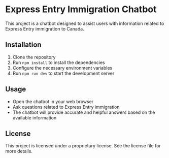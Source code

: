 # Express Entry Immigration Chatbot 
 
This project is a chatbot designed to assist users with information related to Express Entry immigration to Canada. 
 
## Installation 
 
1. Clone the repository 
2. Run `npm install` to install the dependencies 
3. Configure the necessary environment variables 
4. Run `npm run dev` to start the development server 
 
## Usage 
 
- Open the chatbot in your web browser 
- Ask questions related to Express Entry immigration 
- The chatbot will provide accurate and helpful answers based on the available information 
 
## License 
 
This project is licensed under a proprietary license. See the license file for more details. 
